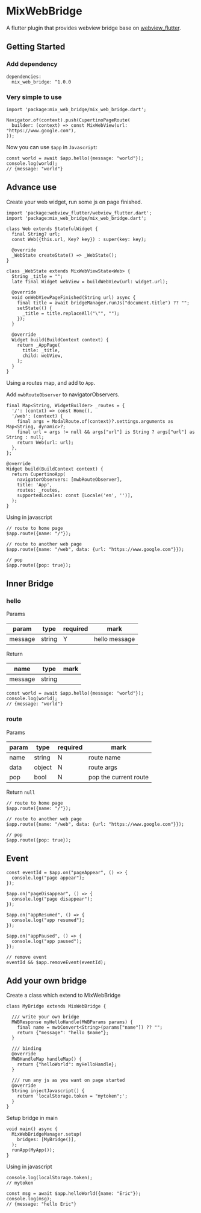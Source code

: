 # MixWebBridge

A flutter plugin that provides webview bridge base on [webview_flutter](https://pub.dev/packages/webview_flutter).

## Getting Started

### Add dependency

    dependencies:
      mix_web_bridge: ^1.0.0


### Very simple to use

    import 'package:mix_web_bridge/mix_web_bridge.dart';

    Navigator.of(context).push(CupertinoPageRoute(
      builder: (context) => const MixWebView(url: "https://www.google.com"),
    ));

Now you can use `$app` in `Javascript`:

    const world = await $app.hello({message: "world"});
    console.log(world);
    // {message: "world"}

## Advance use

Create your web widget, run some js on page finished.

    import 'package:webview_flutter/webview_flutter.dart';
    import 'package:mix_web_bridge/mix_web_bridge.dart';

    class Web extends StatefulWidget {
      final String? url;
      const Web({this.url, Key? key}) : super(key: key);

      @override
      _WebState createState() => _WebState();
    }

    class _WebState extends MixWebViewState<Web> {
      String _title = "";
      late final Widget webView = buildWebView(url: widget.url);

      @override
      void onWebViewPageFinished(String url) async {
        final title = await bridgeManager.runJs("document.title") ?? "";
        setState(() {
          _title = title.replaceAll("\"", "");
        });
      }

      @override
      Widget build(BuildContext context) {
        return _AppPage(
          title: _title,
          child: webView,
        );
      }
    }

Using a routes map, and add to `App`.

Add `mwbRouteObserver` to navigatorObservers.

    final Map<String, WidgetBuilder> _routes = {
      '/': (contxt) => const Home(),
      '/web': (context) {
        final args = ModalRoute.of(context)?.settings.arguments as Map<String, dynamic>?;
        final url = args != null && args["url"] is String ? args["url"] as String : null;
        return Web(url: url);
      },
    };

    @override
    Widget build(BuildContext context) {
      return CupertinoApp(
        navigatorObservers: [mwbRouteObserver],
        title: 'App',
        routes: _routes,
        supportedLocales: const [Locale('en', '')],
      );
    }

Using in javascript

    // route to home page
    $app.route({name: "/"});

    // route to another web page 
    $app.route({name: "/web", data: {url: "https://www.google.com"}});

    // pop
    $app.route({pop: true});


## Inner Bridge

### hello

Params

| param   | type   | required | mark          |
| ------- | ------ | -------- | ------------- |
| message | string | Y        | hello message |

Return

| name    | type   | mark |
| ------- | ------ | ---- |
| message | string |

    const world = await $app.hello({message: "world"});
    console.log(world);
    // {message: "world"}

### route

Params

| param | type   | required | mark                  |
| ----- | ------ | -------- | --------------------- |
| name  | string | N        | route name            |
| data  | object | N        | route args            |
| pop   | bool   | N        | pop the current route |

Return `null`

    // route to home page
    $app.route({name: "/"});

    // route to another web page 
    $app.route({name: "/web", data: {url: "https://www.google.com"}});

    // pop
    $app.route({pop: true});

## Event

    const eventId = $app.on("pageAppear", () => {
      console.log("page appear");
    });

    $app.on("pageDisappear", () => {
      console.log("page disappear");
    });

    $app.on("appResumed", () => {
      console.log("app resumed");
    });

    $app.on("appPaused", () => {
      console.log("app paused");
    });

    // remove event
    eventId && $app.removeEvent(eventId);

## Add your own bridge

Create a class which extend to MixWebBridge

    class MyBridge extends MixWebBridge {

      /// write your own bridge
      MWBResponse myHelloHandle(MWBParams params) {
        final name = mwbConvert<String>(params["name"]) ?? "";
        return {"message": "hello $name"};
      }

      /// binding
      @override
      MWBHandleMap handleMap() {
        return {"helloWorld": myHelloHandle};
      }

      /// run any js as you want on page started
      @override
      String injectJavascript() {
        return 'localStorage.token = "mytoken";';
      }
    }

Setup bridge in main

    void main() async {
      MixWebBridgeManager.setup(
        bridges: [MyBridge()],
      );
      runApp(MyApp());
    }

Using in javascript

    console.log(localStorage.token);
    // mytoken

    const msg = await $app.helloWorld({name: "Eric"});
    console.log(msg);
    // {message: "hello Eric"}
